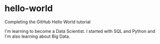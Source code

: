 # hello-world
Completing the GitHub Hello World tutorial

I'm learning to become a Data Scientist.
I started with SQL and Python and I'm also learning about Big Data.
